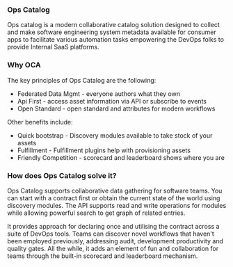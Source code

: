 ### Ops Catalog

Ops catalog is a modern collaborative catalog solution designed to collect
and make software engineering system metadata available for consumer apps
to facilitate various automation tasks empowering the DevOps folks to provide 
Internal SaaS platforms.

### Why OCA

The key principles of Ops Catalog are the following:

- Federated Data Mgmt - everyone authors what they own
- Api First - access asset information via API or subscribe to events
- Open Standard - open standard and attributes for modern workflows

Other benefits include:

- Quick bootstrap - Discovery modules available to take stock of your assets
- Fulfillment - Fulfillment plugins help with provisioning assets
- Friendly Competition - scorecard and leaderboard shows where you are


### How does Ops Catalog solve it?

Ops Catalog supports collaborative data gathering for software teams. You can start with a contract first or obtain the current state of the world using discovery modules. The API supports read and write operations for modules while allowing powerful search to get graph of related entries.

It provides approach for declaring once and utilising the contract across a suite of DevOps tools.
Teams can discover novel workflows that haven't been employed previously, addressing audit, development productivity and quality gates. All the while, it adds an element of fun and collaboration for teams through the built-in scorecard and leaderboard mechanism.
